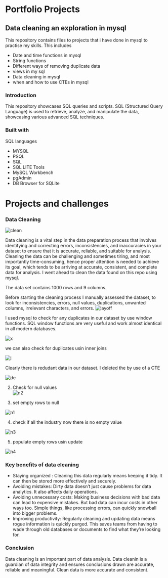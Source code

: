 # Portfolio Projects
## Data cleaning an exploration in mysql

This repository contains files to projects that i have done in mysql to practise my skills. This includes 
* Date and time functions in mysql
* String functions
* Different ways of removing duplicate data
* views in my sql
* Data cleaning in mysql
* when and how to use CTEs in mysql
  
### Introduction
This repository showcases SQL queries and scripts. SQL (Structured Query Language) is used to retrieve, analyze, and manipulate the data, showcasing various advanced SQL techniques.

### Built with
SQL languages
* MYSQL
* PSQL
* SQL
* SQL LITE
Tools
* MySQL Workbench
* pgAdmin
* DB Browser for SQLite

# Projects and challenges
### Data Cleaning
![clean](https://github.com/allan-pg/portfolio-projects/assets/62595869/739e3887-a359-4236-b7a4-cb7c56955481)


Data cleaning is a vital step in the data preparation process that involves identifying and correcting errors, inconsistencies, and inaccuracies in your dataset to ensure that it is accurate, reliable, and suitable for analysis. Cleaning the data can be  challenging and sometimes tiring, and most importantly time-consuming, hence proper attention is needed to achieve its goal, which tends to be arriving at accurate, consistent, and complete data for analysis. I went ahead to clean the data found on this repo using mysql.

The data set contains 1000 rows and 9 columns.

Before starting the cleaning process I manually assessed the dataset, to look for inconsistencies, errors, null values, duplications, unwanted columns, irrelevant characters, and errors.
![layoff](https://github.com/allan-pg/portfolio-projects/assets/62595869/1467628b-eab8-47e3-8a58-907c43ac1961)

I used mysql to check for any duplicates in our dataset by use window functions. SQL window functions are very useful and work almost identical in all modern databases.


![x](https://github.com/allan-pg/portfolio-projects/assets/62595869/9f43a781-4e69-4700-8f2b-005c8aed8244)

we can also check for duplicates usin inner joins


![i](https://github.com/allan-pg/portfolio-projects/assets/62595869/4d992706-7173-47c4-93ef-d9982934fc23)


Clearly there is redudant data in our dataset. I deleted the by use of a CTE


![de](https://github.com/allan-pg/portfolio-projects/assets/62595869/2217ceab-994a-434d-ab66-68dbd0e9a5f7)

2. Check for null values  
![n2](https://github.com/allan-pg/portfolio-projects/assets/62595869/8cc9995a-85af-4ccc-ae6a-7fe5163ef18f)


3. set empty rows to null  


![n1](https://github.com/allan-pg/portfolio-projects/assets/62595869/7a9298c8-f4c4-4625-be0f-a6093f82b4a2)


4. check if all the industry now there is no empty value  


![n3](https://github.com/allan-pg/portfolio-projects/assets/62595869/438242f7-0cb5-46b2-9f8b-56fcb1bf7c88)

5. populate empty rows usin update  


![n4](https://github.com/allan-pg/portfolio-projects/assets/62595869/14f95b30-2a93-4447-b745-454d3b2ca35e)

### Key benefits of data cleaning  
- Staying organized : Cleaning this data regularly means keeping it tidy. It can then be stored more effectively and securely.
- Avoiding mistakes: Dirty data doesn’t just cause problems for data analytics. It also affects daily operations.
- Avoiding unnecessary costs: Making business decisions with bad data can lead to expensive mistakes. But bad data can incur costs in other ways too. Simple things, like processing errors, can quickly snowball into bigger problems.
- Improving productivity: Regularly cleaning and updating data means rogue information is quickly purged. This saves teams from having to wade through old databases or documents to find what they’re looking for.
 
### Conclusion
Data cleaning is an important part of data analysis. Data cleanin is a guardian of data integrity and ensures conclusions drawn are accurate, reliable and meaningful.
Clean data is more accurate and consistent.




